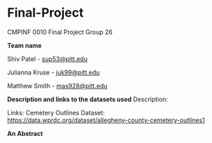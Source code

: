 # Final-Project
CMPINF 0010 Final Project Group 26

**Team name**

Shiv Patel - sup53@pitt.edu

Julianna Kruse - juk99@pitt.edu

Matthew Smith - mas928@pitt.edu

**Description and links to the datasets used**
Description:

Links:
Cemetery Outlines Dataset:  https://data.wprdc.org/dataset/allegheny-county-cemetery-outlines1

**An Abstract**
